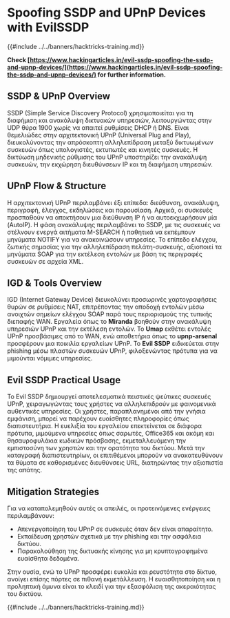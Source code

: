 # Spoofing SSDP and UPnP Devices with EvilSSDP

{{#include ../../banners/hacktricks-training.md}}

**Check [https://www.hackingarticles.in/evil-ssdp-spoofing-the-ssdp-and-upnp-devices/](https://www.hackingarticles.in/evil-ssdp-spoofing-the-ssdp-and-upnp-devices/) for further information.**

## **SSDP & UPnP Overview**

SSDP (Simple Service Discovery Protocol) χρησιμοποιείται για τη διαφήμιση και ανακάλυψη δικτυακών υπηρεσιών, λειτουργώντας στην UDP θύρα 1900 χωρίς να απαιτεί ρυθμίσεις DHCP ή DNS. Είναι θεμελιώδες στην αρχιτεκτονική UPnP (Universal Plug and Play), διευκολύνοντας την απρόσκοπτη αλληλεπίδραση μεταξύ δικτυωμένων συσκευών όπως υπολογιστές, εκτυπωτές και κινητές συσκευές. Η δικτύωση μηδενικής ρύθμισης του UPnP υποστηρίζει την ανακάλυψη συσκευών, την εκχώρηση διευθύνσεων IP και τη διαφήμιση υπηρεσιών.

## **UPnP Flow & Structure**

Η αρχιτεκτονική UPnP περιλαμβάνει έξι επίπεδα: διεύθυνση, ανακάλυψη, περιγραφή, έλεγχος, εκδηλώσεις και παρουσίαση. Αρχικά, οι συσκευές προσπαθούν να αποκτήσουν μια διεύθυνση IP ή να αυτοεκχωρήσουν μία (AutoIP). Η φάση ανακάλυψης περιλαμβάνει το SSDP, με τις συσκευές να στέλνουν ενεργά αιτήματα M-SEARCH ή παθητικά να εκπέμπουν μηνύματα NOTIFY για να ανακοινώσουν υπηρεσίες. Το επίπεδο ελέγχου, ζωτικής σημασίας για την αλληλεπίδραση πελάτη-συσκευής, αξιοποιεί τα μηνύματα SOAP για την εκτέλεση εντολών με βάση τις περιγραφές συσκευών σε αρχεία XML.

## **IGD & Tools Overview**

IGD (Internet Gateway Device) διευκολύνει προσωρινές χαρτογραφήσεις θυρών σε ρυθμίσεις NAT, επιτρέποντας την αποδοχή εντολών μέσω ανοιχτών σημείων ελέγχου SOAP παρά τους περιορισμούς της τυπικής διεπαφής WAN. Εργαλεία όπως το **Miranda** βοηθούν στην ανακάλυψη υπηρεσιών UPnP και την εκτέλεση εντολών. Το **Umap** εκθέτει εντολές UPnP προσβάσιμες από το WAN, ενώ αποθετήρια όπως το **upnp-arsenal** προσφέρουν μια ποικιλία εργαλείων UPnP. Το **Evil SSDP** ειδικεύεται στην phishing μέσω πλαστών συσκευών UPnP, φιλοξενώντας πρότυπα για να μιμούνται νόμιμες υπηρεσίες.

## **Evil SSDP Practical Usage**

Το Evil SSDP δημιουργεί αποτελεσματικά πειστικές ψεύτικες συσκευές UPnP, χειραγωγώντας τους χρήστες να αλληλεπιδρούν με φαινομενικά αυθεντικές υπηρεσίες. Οι χρήστες, παραπλανημένοι από την γνήσια εμφάνιση, μπορεί να παρέχουν ευαίσθητες πληροφορίες όπως διαπιστευτήρια. Η ευελιξία του εργαλείου επεκτείνεται σε διάφορα πρότυπα, μιμούμενα υπηρεσίες όπως σαρωτές, Office365 και ακόμη και θησαυροφυλάκια κωδικών πρόσβασης, εκμεταλλευόμενη την εμπιστοσύνη των χρηστών και την ορατότητα του δικτύου. Μετά την καταγραφή διαπιστευτηρίων, οι επιτιθέμενοι μπορούν να ανακατευθύνουν τα θύματα σε καθορισμένες διευθύνσεις URL, διατηρώντας την αξιοπιστία της απάτης.

## **Mitigation Strategies**

Για να καταπολεμηθούν αυτές οι απειλές, οι προτεινόμενες ενέργειες περιλαμβάνουν:

- Απενεργοποίηση του UPnP σε συσκευές όταν δεν είναι απαραίτητο.
- Εκπαίδευση χρηστών σχετικά με την phishing και την ασφάλεια δικτύου.
- Παρακολούθηση της δικτυακής κίνησης για μη κρυπτογραφημένα ευαίσθητα δεδομένα.

Στην ουσία, ενώ το UPnP προσφέρει ευκολία και ρευστότητα στο δίκτυο, ανοίγει επίσης πόρτες σε πιθανή εκμετάλλευση. Η ευαισθητοποίηση και η προληπτική άμυνα είναι το κλειδί για την εξασφάλιση της ακεραιότητας του δικτύου.

{{#include ../../banners/hacktricks-training.md}}

